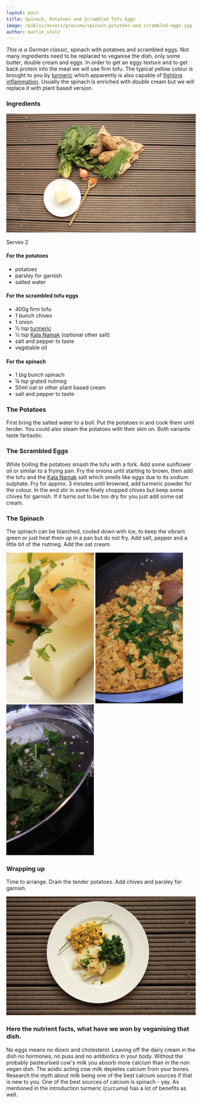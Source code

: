 ```yaml
---
layout: post
title: Spinach, Potatoes and Scrambled Tofu Eggs
image: /public/assets/preview/spinach-potatoes-and-scrambled-eggs.jpg
author: martin_stolz
---
```


*This is a German classic*, spinach with potatoes and scrambled eggs. Not many ingredients need to be replaced to veganise the dish, only some butter, double cream and eggs. In order to get an eggy texture and to get back protein into the meal we will use firm tofu. The typical yellow colour is brought to you by [turmeric](https://en.wikipedia.org/wiki/Turmeric) which apparently is also capable of [fighting inflammation](http://nutritionfacts.org/video/turmeric-curcumin-and-rheumatoid-arthritis/). Usually the spinach is enriched with double cream but we will replace it with plant based version.

<!--more-->

### Ingredients
![The ingredients](/public/assets/spinach-potatoes-and-scrambled-eggs-ingredients.jpg "The ingredients")

Serves 2
#### For the potatoes
* potatoes
* parsley for garnish
* salted water

#### For the scrambled tofu eggs
* 400g firm tofu
* 1 bunch chives
* 1 onion
* ½ tsp [turmeric](https://en.wikipedia.org/wiki/Turmeric)
* ½ tsp [Kala Namak](https://en.wikipedia.org/wiki/Kala_Namak) (optional other salt)
* salt and pepper to taste
* vegetable oil

#### For the spinach
* 1 big bunch spinach
* ¼ tsp grated nutmeg
* 50ml oat or other plant based cream
* salt and pepper to taste

### The Potatoes
First bring the salted water to a boil. Put the potatoes in and cook them until tender. You could also steam the potatoes with their skin on. Both variants taste fantastic.

### The Scrambled Eggs
While boiling the potatoes smash the tofu with a fork. Add some sunflower oil or similar to a frying pan. Fry the onions until starting to brown, then add the tofu and the [Kala Namak](https://en.wikipedia.org/wiki/Kala_Namak) salt which smells like eggs due to its sodium sulphate. Fry for approx. 3 minutes until browned, add turmeric powder for the colour. In the end stir in some finely chopped chives but keep some chives for garnish. If it turns out to be too dry for you just add some oat cream.

### The Spinach
The spinach can be blanched, cooled down with ice, to keep the vibrant green or just heat them up in a pan but do not fry. Add salt, pepper and a little bit of the nutmeg. Add the oat cream.

![](/public/assets/spinach-potatoes-and-scrambled-eggs-result-1.jpg)
![](/public/assets/spinach-potatoes-and-scrambled-eggs-result-2.jpg)
![](/public/assets/spinach-potatoes-and-scrambled-eggs-result-3.jpg)

### Wrapping up
Time to arrange. Drain the tender potatoes. Add chives and parsley for garnish.

![The result](/public/assets/spinach-potatoes-and-scrambled-eggs-result.jpg "The result")

### Here the nutrient facts, what have we won by veganising that dish.

No eggs means no dioxin and cholesterol. Leaving off the dairy cream in the dish no hormones, no puss and no antibiotics in your body. Without the probably pasteurised cow's milk you absorb more calcium than in the non vegan dish. The acidic acting cow milk depletes calcium from your bones. Research the myth about milk being one of the best calcium sources if that is new to you. One of the best sources of calcium is spinach - yay. As mentioned in the introduction turmeric (curcuma) has a lot of benefits as well.